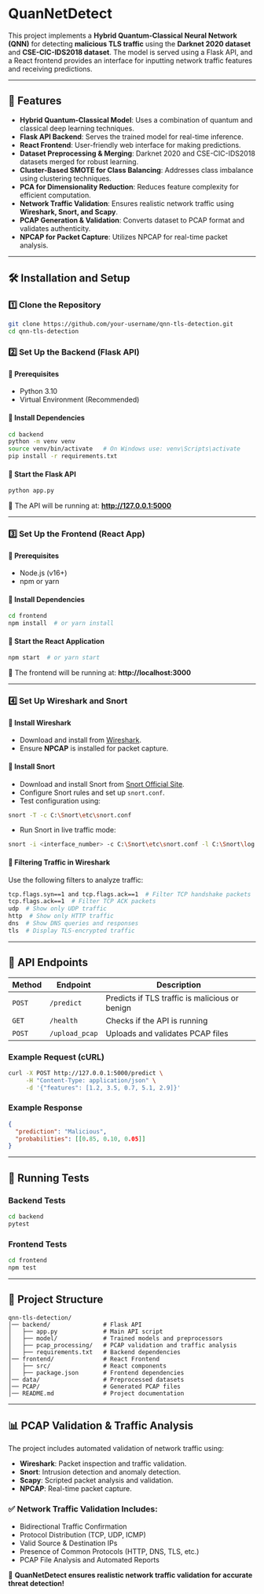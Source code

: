 # QuanNetDetect

This project implements a **Hybrid Quantum-Classical Neural Network (QNN)** for detecting **malicious TLS traffic** using the **Darknet 2020 dataset** and **CSE-CIC-IDS2018 dataset**. The model is served using a Flask API, and a React frontend provides an interface for inputting network traffic features and receiving predictions.

---

## **🚀 Features**

- **Hybrid Quantum-Classical Model**: Uses a combination of quantum and classical deep learning techniques.
- **Flask API Backend**: Serves the trained model for real-time inference.
- **React Frontend**: User-friendly web interface for making predictions.
- **Dataset Preprocessing & Merging**: Darknet 2020 and CSE-CIC-IDS2018 datasets merged for robust learning.
- **Cluster-Based SMOTE for Class Balancing**: Addresses class imbalance using clustering techniques.
- **PCA for Dimensionality Reduction**: Reduces feature complexity for efficient computation.
- **Network Traffic Validation**: Ensures realistic network traffic using **Wireshark, Snort, and Scapy**.
- **PCAP Generation & Validation**: Converts dataset to PCAP format and validates authenticity.
- **NPCAP for Packet Capture**: Utilizes NPCAP for real-time packet analysis.

---

## **🛠️ Installation and Setup**

### **1️⃣ Clone the Repository**
```bash
git clone https://github.com/your-username/qnn-tls-detection.git
cd qnn-tls-detection
```

### **2️⃣ Set Up the Backend (Flask API)**
#### **📌 Prerequisites**
- Python 3.10
- Virtual Environment (Recommended)

#### **📌 Install Dependencies**
```bash
cd backend
python -m venv venv
source venv/bin/activate   # On Windows use: venv\Scripts\activate
pip install -r requirements.txt
```

#### **📌 Start the Flask API**
```bash
python app.py
```

🚀 The API will be running at: **http://127.0.0.1:5000**

---

### **3️⃣ Set Up the Frontend (React App)**
#### **📌 Prerequisites**
- Node.js (v16+)
- npm or yarn

#### **📌 Install Dependencies**
```bash
cd frontend
npm install  # or yarn install
```

#### **📌 Start the React Application**
```bash
npm start  # or yarn start
```

🚀 The frontend will be running at: **http://localhost:3000**

---

### **4️⃣ Set Up Wireshark and Snort**
#### **📌 Install Wireshark**
- Download and install from [Wireshark](https://www.wireshark.org/).
- Ensure **NPCAP** is installed for packet capture.

#### **📌 Install Snort**
- Download and install Snort from [Snort Official Site](https://www.snort.org/).
- Configure Snort rules and set up `snort.conf`.
- Test configuration using:
```bash
snort -T -c C:\Snort\etc\snort.conf
```
- Run Snort in live traffic mode:
```bash
snort -i <interface_number> -c C:\Snort\etc\snort.conf -l C:\Snort\log
```

#### **📌 Filtering Traffic in Wireshark**
Use the following filters to analyze traffic:
```bash
tcp.flags.syn==1 and tcp.flags.ack==1  # Filter TCP handshake packets
tcp.flags.ack==1  # Filter TCP ACK packets
udp  # Show only UDP traffic
http  # Show only HTTP traffic
dns  # Show DNS queries and responses
tls  # Display TLS-encrypted traffic
```

---

## **🔧 API Endpoints**

| Method | Endpoint        | Description                                      |
|--------|----------------|--------------------------------------------------|
| `POST` | `/predict`     | Predicts if TLS traffic is malicious or benign |
| `GET`  | `/health`      | Checks if the API is running                    |
| `POST` | `/upload_pcap` | Uploads and validates PCAP files                |

### **Example Request (cURL)**
```bash
curl -X POST http://127.0.0.1:5000/predict \
     -H "Content-Type: application/json" \
     -d '{"features": [1.2, 3.5, 0.7, 5.1, 2.9]}'
```

### **Example Response**
```json
{
  "prediction": "Malicious",
  "probabilities": [[0.85, 0.10, 0.05]]
}
```

---

## **🧪 Running Tests**

### **Backend Tests**
```bash
cd backend
pytest
```

### **Frontend Tests**
```bash
cd frontend
npm test
```

---

## **📂 Project Structure**
```
qnn-tls-detection/
│── backend/               # Flask API
│   ├── app.py             # Main API script
│   ├── model/             # Trained models and preprocessors
│   ├── pcap_processing/   # PCAP validation and traffic analysis
│   ├── requirements.txt   # Backend dependencies
│── frontend/              # React Frontend
│   ├── src/               # React components
│   ├── package.json       # Frontend dependencies
│── data/                  # Preprocessed datasets
│── PCAP/                  # Generated PCAP files
│── README.md              # Project documentation
```

---

## **📊 PCAP Validation & Traffic Analysis**

The project includes automated validation of network traffic using:
- **Wireshark**: Packet inspection and traffic validation.
- **Snort**: Intrusion detection and anomaly detection.
- **Scapy**: Scripted packet analysis and validation.
- **NPCAP**: Real-time packet capture.

### **✅ Network Traffic Validation Includes:**
- Bidirectional Traffic Confirmation
- Protocol Distribution (TCP, UDP, ICMP)
- Valid Source & Destination IPs
- Presence of Common Protocols (HTTP, DNS, TLS, etc.)
- PCAP File Analysis and Automated Reports

🚀 **QuanNetDetect ensures realistic network traffic validation for accurate threat detection!**
